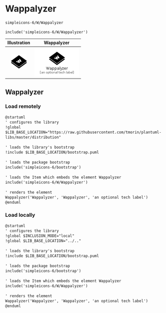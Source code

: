 # Wappalyzer


```text
simpleicons-6/W/Wappalyzer
```

```text
include('simpleicons-6/W/Wappalyzer')
```



| Illustration | Wappalyzer |
| :---: | :---: |
| ![illustration for Illustration](../../simpleicons-6/W/Wappalyzer.png) | ![illustration for Wappalyzer](../../simpleicons-6/W/Wappalyzer.Local.png) |




## Wappalyzer

### Load remotely
```plantuml
@startuml
' configures the library
!global $LIB_BASE_LOCATION="https://raw.githubusercontent.com/tmorin/plantuml-libs/master/distribution"

' loads the library's bootstrap
!include $LIB_BASE_LOCATION/bootstrap.puml

' loads the package bootstrap
include('simpleicons-6/bootstrap')

' loads the Item which embeds the element Wappalyzer
include('simpleicons-6/W/Wappalyzer')

' renders the element
Wappalyzer('Wappalyzer', 'Wappalyzer', 'an optional tech label')
@enduml
```

### Load locally
```plantuml
@startuml
' configures the library
!global $INCLUSION_MODE="local"
!global $LIB_BASE_LOCATION="../.."

' loads the library's bootstrap
!include $LIB_BASE_LOCATION/bootstrap.puml

' loads the package bootstrap
include('simpleicons-6/bootstrap')

' loads the Item which embeds the element Wappalyzer
include('simpleicons-6/W/Wappalyzer')

' renders the element
Wappalyzer('Wappalyzer', 'Wappalyzer', 'an optional tech label')
@enduml
```

